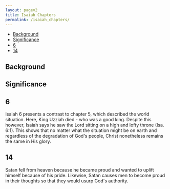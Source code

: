 ```yaml
---
layout: pagev2
title: Isaiah Chapters
permalink: /isaiah_chapters/
---
```

- [Background](#background)
- [Significance](#significance)
- [6](#6)
- [14](#14)

## Background

## Significance

## 6

Isaiah 6 presents a contrast to chapter 5, which described the world situation. Here, King Uzziah died - who was a good king. Despite this however, Isaiah says he saw the Lord sitting on a high and lofty throne (Isa. 6:1). This shows that no matter what the situation might be on earth and regardless of the degradation of God's people, Christ nonetheless remains the same in His glory.

## 14

Satan fell from heaven because he became proud and wanted to uplift himself because of his pride. Likewise, Satan causes men to become proud in their thoughts so that they would usurp God's authority.